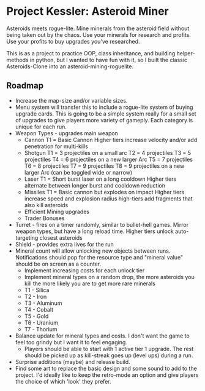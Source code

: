 # Project Kessler: Asteroid Miner

Asteroids meets rogue-lite. Mine minerals from the asteroid field without being taken out by the chaos. Use your minerals for research and profits. Use your profits to buy upgrades you've researched.

This is as a project to practice OOP, class inheritance, and building helper-methods in python, but I wanted to have fun with it, so I built the classic Asteroids-Clone into an asteroid-mining-roguelite.

## Roadmap
- Increase the map-size and/or variable sizes.
- Menu system will transfer this to include a rogue-lite system of buying upgrade cards. This is going to be a simple system really for a small set of upgrades to give players more variety of gameply. Each category is unique for each run.
- Weapon Types - upgrades main weapon
    - Cannon
        T1 = Basic Cannon
        Higher tiers increase velocity and/or add penetration for multi-kills
    - Shotgun 
        T1 = 3 projectiles on a small arc
        T2 = 4 projectiles
        T3 = 5 projectiles
        T4 = 6 projectiles on a new larger Arc
        T5 = 7 projectiles
        T6 = 8 projectiles
        T7 = 9 projectiles
        T8 = 9 projectiles on a new larger Arc (can be toggled wide or narrow)
    - Laser
        T1 = Short burst laser on a long cooldown
        Higher tiers alternate between longer burst and cooldown reduction
    - Missiles
        T1 = Basic cannon but explodes on impact
        Higher tiers increase speed and explosion radius high-tiers add fragments that also kill asteroids
    - Efficient Mining upgrades
    - Trader Bonuses
- Turret - fires on a timer randomly, similar to bullet-hell games. Mirror weapon types, but have a long reload time. Higher tiers unlock auto-targeting closest asteroids
- Shield - provides extra lives for the run
- Mineral count will allow unlocking new objects between runs. Notifications should pop for the resource type and "mineral value" should be on screen as a counter.
    - Implement increasing costs for each unlock tier
    - Implement mineral types on a random drop, the more asteroids you kill the more likely you are to get more rare minerals
    - T1 - Silica
    - T2 - Iron
    - T3 - Aluminum
    - T4 - Cobalt
    - T5 - Gold
    - T6 - Uranium
    - T7 - Thorium
- Balance update for mineral types and costs. I don't want the game to feel too grindy but I want it to feel engaging. 
    - Players should be able to start with 1 active tier 1 upgrade. The rest should be picked up as kill-streak goes up (level ups) during a run. 
- Surprise additions (maybe) and release build.
- Find some art to replace the basic design and some sound to add to the project. I'd ideally like to keep the retro-mode an option and give players the choice of which 'look' they prefer.